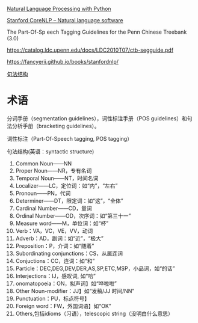 

[Natural Language Processing with Python](https://www.nltk.org/book/)

[Stanford CoreNLP – Natural language software](https://stanfordnlp.github.io/CoreNLP/)


The Part-Of-Sp eech Tagging Guidelines for the Penn Chinese Treebank (3.0)

https://catalog.ldc.upenn.edu/docs/LDC2010T07/ctb-segguide.pdf

https://fancyerii.github.io/books/stanfordnlp/


[句法结构](https://baike.baidu.com/item/%E5%8F%A5%E6%B3%95%E7%BB%93%E6%9E%84/65242499)


# 术语

分词手册（segmentation guidelines），词性标注手册（POS guidelines）和句法分析手册（bracketing guidelines）。

词性标注（Part-Of-Speech tagging, POS tagging）

句法结构(英语：syntactic structure)

1. Common Noun——NN
2. Proper Noun——NR，专有名词
3. Temporal Noun——NT，时间名词
4. Localizer——LC，定位词：如“内”，“左右”
5. Pronoun——PN，代词
6. Determiner——DT，限定词：如“这”，“全体”
7. Cardinal Number——CD，量词
8. Ordinal Number——OD，次序词：如“第三十一”
9. Measure word——M，单位词：如“杯”
10. Verb：VA，VC，VE，VV，动词
11. Adverb：AD，副词：如“近”，“极大”
12. Preposition：P，介词：如“随着”
13. Subordinating conjunctions：CS，从属连词
14. Conjuctions：CC，连词：如“和”
15. Particle：DEC,DEG,DEV,DER,AS,SP,ETC,MSP，小品词，如“的话”
16. Interjections：IJ，感叹词, 如“哈”
17. onomatopoeia：ON，拟声词】如“哗啦啦”
18. Other Noun-modifier：JJ】如“发稿/JJ 时间/NN”
19. Punctuation：PU，标点符号】
20. Foreign word：FW，外国词语】如“OK”
21. Others,包括idioms（习语），telescopic string（没明白什么意思）